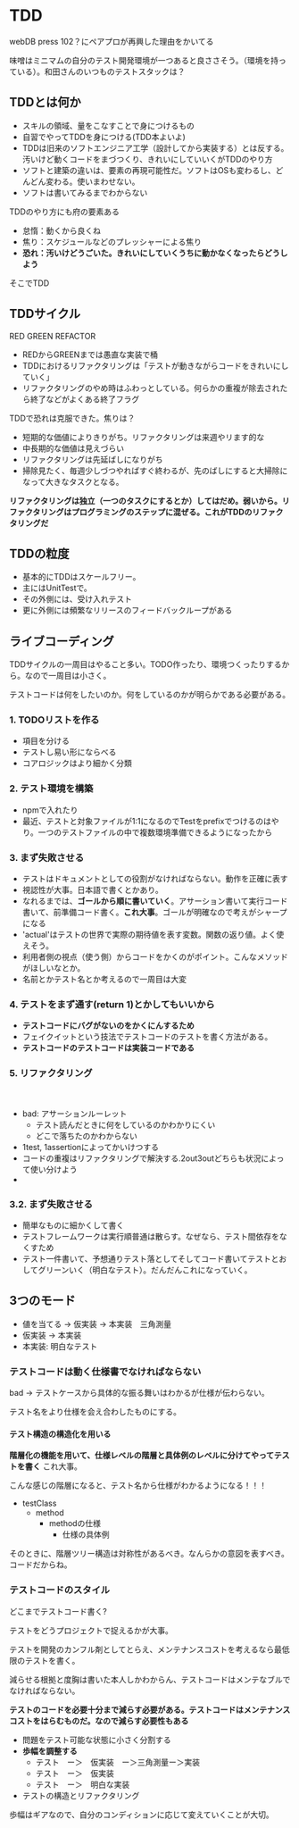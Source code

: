 # TDD

webDB press 102？にペアプロが再興した理由をかいてる

味噌はミニマムの自分のテスト開発環境が一つあると良ささそう。（環境を持っている）。和田さんのいつものテストスタックは？



## TDDとは何か

- スキルの領域、量をこなすことで身につけるもの
- 自習でやってTDDを身につける(TDD本よいよ)
- TDDは旧来のソフトエンジニア工学（設計してから実装する）とは反する。汚いけど動くコードをまづつくり、きれいにしていいくがTDDのやり方
- ソフトと建築の違いは、要素の再現可能性だ。ソフトはOSも変わるし、どんどん変わる。使いまわせない。
- ソフトは書いてみるまでわからない

TDDのやり方にも府の要素ある

- 怠惰：動くから良くね
- 焦り：スケジュールなどのプレッシャーによる焦り
- **恐れ：汚いけどうごいた。きれいにしていくうちに動かなくなったらどうしよう**

そこでTDD

## TDDサイクル

RED GREEN REFACTOR

- REDからGREENまでは愚直な実装で桶
- TDDにおけるリファクタリングは「テストが動きながらコードをきれいにしていく」
- リファクタリングのやめ時はふわっとしている。何らかの重複が除去されたら終了などがよくある終了フラグ

TDDで恐れは克服できた。焦りは？

- 短期的な価値によりきりがち。リファクタリングは来週やリます的な
- 中長期的な価値は見えづらい
- リファクタリングは先延ばしになりがち
- 掃除見たく、毎週少しづつやればすぐ終わるが、先のばしにすると大掃除になって大きなタスクとなる。
 
**リファクタリングは独立（一つのタスクにするとか）してはだめ。弱いから。リファクタリングはプログラミングのステップに混ぜる。これがTDDのリファクタリングだ**

## TDDの粒度

- 基本的にTDDはスケールフリー。
- 主にはUnitTestで。
- その外側には、受け入れテスト
- 更に外側には頻繁なリリースのフィードバックループがある

## ライブコーディング

TDDサイクルの一周目はやること多い。TODO作ったり、環境つくったりするから。なので一周目は小さく。

テストコードは何をしたいのか。何をしているのかが明らかである必要がある。

### 1. TODOリストを作る

- 項目を分ける
- テストし易い形にならべる
- コアロジックはより細かく分類

### 2. テスト環境を構築

- npmで入れたり
- 最近、テストと対象ファイルが1:1になるのでTestをprefixでつけるのはやり。一つのテストファイルの中で複数環境準備できるようになったから


### 3. まず失敗させる

- テストはドキュメントとしての役割がなければならない。動作を正確に表す
- 視認性が大事。日本語で書くとかあり。
- なれるまでは、**ゴールから順に書いていく**。アサーション書いて実行コード書いて、前準備コード書く。**これ大事**。ゴールが明確なので考えがシャープになる
- 'actual'はテストの世界で実際の期待値を表す変数。関数の返り値。よく使えそう。
- 利用者側の視点（使う側）からコードをかくのがポイント。こんなメソッドがほしいなとか。
- 名前とかテスト名とか考えるので一周目は大変

### 4. テストをまず通す(return 1)とかしてもいいから

- **テストコードにバグがないのをかくにんするため**
- フェイクイットという技法でテストコードのテストを書く方法がある。
- **テストコードのテストコードは実装コードである**

### 5. リファクタリング

　
- bad: アサーションルーレット
    - テスト読んだときに何をしているのかわかりにくい
    - どこで落ちたのかわからない
- 1test, 1assertionによってかいけつする
- コードの重複はリファクタリングで解決する.2out3outどちらも状況によって使い分けよう
- 
### 3.2. まず失敗させる

- 簡単なものに細かくして書く
- テストフレームワークは実行順普通は散らす。なぜなら、テスト間依存をなくすため
- テスト一件書いて、予想通りテスト落としてそしてコード書いてテストとおしてグリーンいく（明白なテスト）。だんだんこれになっていく。

## 3つのモード

- 値を当てる -> 仮実装 -> 本実装　三角測量
- 仮実装 -> 本実装
- 本実装: 明白なテスト

### テストコードは動く仕様書でなければならない

bad -> テストケースから具体的な振る舞いはわかるが仕様が伝わらない。

テスト名をより仕様を会え合わしたものにする。

#### テスト構造の構造化を用いる

**階層化の機能を用いて、仕様レベルの階層と具体例のレベルに分けてやってテストを書く** これ大事。

こんな感じの階層になると、テスト名から仕様がわかるようになる！！！

- testClass
    - method
        - methodの仕様
            - 仕様の具体例

そのときに、階層ツリー構造は対称性があるべき。なんらかの意図を表すべき。コードだからね。

### テストコードのスタイル

どこまでテストコード書く?

テストをどうプロジェクトで捉えるかが大事。

テストを開発のカンフル剤としてとらえ、メンテナンスコストを考えるなら最低限のテストを書く。

減らせる根拠と度胸は書いた本人しかわからん、テストコードはメンテなブルでなければならない。

**テストのコードを必要十分まで減らす必要がある。テストコードはメンテナンスコストをはらむものだ。なので減らす必要性もある**


- 問題をテスト可能な状態に小さく分割する
- **歩幅を調整する**
    - テスト　ー＞　仮実装　ー＞三角測量ー＞実装
    - テスト　ー＞　仮実装
    - テスト　ー＞　明白な実装
- テストの構造とリファクタリング

歩幅はギアなので、自分のコンディションに応じて変えていくことが大切。